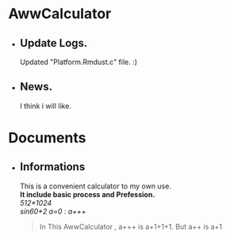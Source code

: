 # AwwCalculator  
+ ## Update Logs.  
  Updated "Platform.Rmdust.c" file.
  :)

+ ## News.  
  I think i will like.  

# Documents  
+ ## Informations
  This is a convenient calculator to my own use.  
  **It include basic process and Prefession.**  
  _512*1024_  
  _sin60*2_
  _a=0 : a+++_
  > In This AwwCalculator , a+++ is a+1+1+1.
  > But a++ is a+1
